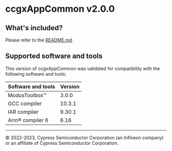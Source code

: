 # ccgxAppCommon v2.0.0

## What's included?
Please refer to the [README.md](./README.md).

## Supported software and tools

This version of ccgxAppCommon was validated for compatibility with the following software and tools:

| Software and tools                                                            | Version      |
| :---                                                                          | :----        |
| ModusToolbox&trade;                                                           |  3.0.0       |
| GCC compiler                                                                  | 10.3.1       |
| IAR compiler                                                                  |  9.30.1      |
| Arm&reg; compiler 6                                                           |  6.16        |
---
© 2022-2023, Cypress Semiconductor Corporation (an Infineon company) or an affiliate of Cypress Semiconductor Corporation.
